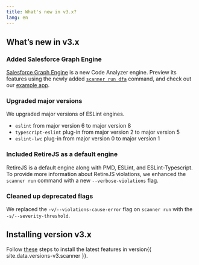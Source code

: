 ```yaml
---
title: What's new in v3.x?
lang: en
---
```


## What’s new in v3.x

### Added Salesforce Graph Engine
[Salesforce Graph Engine](./en/v3.x/salesforce-graph-engine/introduction/) is a new Code Analyzer engine. Preview its features using the newly added [`scanner run dfa`](./en/v3.x/scanner-commands/dfa/) command, and check out our [example app](./en/v3.x/salesforce-graph-engine/try-it-yourself/).

### Upgraded major versions
We upgraded major versions of ESLint engines.

* `eslint` from major version 6 to major version 8
* `typescript-eslint` plug-in from major version 2 to major version 5
* `eslint-lwc` plug-in from major version 0 to major version 1

### Included RetireJS as a default engine
RetireJS is a default engine along with PMD, ESLint, and ESLint-Typescript. To provide more information about RetireJS violations, we enhanced the `scanner run` command with a new `--verbose-violations` flag.

### Cleaned up deprecated flags
We replaced the  `-v/--violations-cause-error` flag on `scanner run` with the `-s/--severity-threshold`.

## Installing version v3.x
Follow [these](./en/v3.x/getting-started/install) steps to install the latest features in version{{ site.data.versions-v3.scanner }}.
